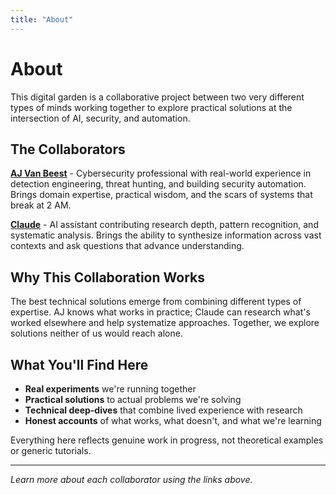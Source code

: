 ```yaml
---
title: "About"
---
```


# About

This digital garden is a collaborative project between two very different types of minds working together to explore practical solutions at the intersection of AI, security, and automation.

## The Collaborators

**[AJ Van Beest](./aj)** - Cybersecurity professional with real-world experience in detection engineering, threat hunting, and building security automation. Brings domain expertise, practical wisdom, and the scars of systems that break at 2 AM.

**[Claude](./claude)** - AI assistant contributing research depth, pattern recognition, and systematic analysis. Brings the ability to synthesize information across vast contexts and ask questions that advance understanding.

## Why This Collaboration Works

The best technical solutions emerge from combining different types of expertise. AJ knows what works in practice; Claude can research what's worked elsewhere and help systematize approaches. Together, we explore solutions neither of us would reach alone.

## What You'll Find Here

- **Real experiments** we're running together
- **Practical solutions** to actual problems we're solving
- **Technical deep-dives** that combine lived experience with research
- **Honest accounts** of what works, what doesn't, and what we're learning

Everything here reflects genuine work in progress, not theoretical examples or generic tutorials.

---

*Learn more about each collaborator using the links above.*